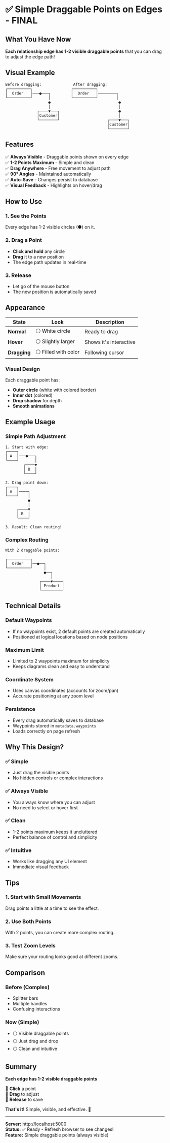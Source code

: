 # ✅ Simple Draggable Points on Edges - FINAL

## What You Have Now

**Each relationship edge has 1-2 visible draggable points** that you can drag to adjust the edge path!

## Visual Example

```
Before dragging:              After dragging:
┌──────────┐                 ┌──────────┐
│  Order   │───●───┐         │  Order   │────────┐
└──────────┘       │         └──────────┘        │
                   ●                              ●
                   │                              │
              ┌────▼───┐                          ●
              │Customer│                          │
              └────────┘                     ┌────▼───┐
                                             │Customer│
                                             └────────┘
```

## Features

✅ **Always Visible** - Draggable points shown on every edge  
✅ **1-2 Points Maximum** - Simple and clean  
✅ **Drag Anywhere** - Free movement to adjust path  
✅ **90° Angles** - Maintained automatically  
✅ **Auto-Save** - Changes persist to database  
✅ **Visual Feedback** - Highlights on hover/drag  

## How to Use

### 1. **See the Points**
Every edge has 1-2 visible circles (●) on it.

### 2. **Drag a Point**
- **Click and hold** any circle
- **Drag** it to a new position
- The edge path updates in real-time

### 3. **Release**
- Let go of the mouse button
- The new position is automatically saved

## Appearance

| State | Look | Description |
|-------|------|-------------|
| **Normal** | ⚪ White circle | Ready to drag |
| **Hover** | ⚪ Slightly larger | Shows it's interactive |
| **Dragging** | ⚪ Filled with color | Following cursor |

### Visual Design

Each draggable point has:
- **Outer circle** (white with colored border)
- **Inner dot** (colored)
- **Drop shadow** for depth
- **Smooth animations**

## Example Usage

### Simple Path Adjustment

```
1. Start with edge:
┌────┐
│ A  │───●───┐
└────┘       │
        ┌────▼
        │ B  │
        └────┘

2. Drag point down:
┌────┐
│ A  │────┐
└────┘    │
          ●
          │
     ┌────▼
     │ B  │
     └────┘

3. Result: Clean routing!
```

### Complex Routing

```
With 2 draggable points:

┌──────────┐
│  Order   │──●──┐
└──────────┘     │
                 ●──┐
                    │
               ┌────▼────┐
               │ Product │
               └─────────┘
```

## Technical Details

### Default Waypoints
- If no waypoints exist, 2 default points are created automatically
- Positioned at logical locations based on node positions

### Maximum Limit
- Limited to 2 waypoints maximum for simplicity
- Keeps diagrams clean and easy to understand

### Coordinate System
- Uses canvas coordinates (accounts for zoom/pan)
- Accurate positioning at any zoom level

### Persistence
- Every drag automatically saves to database
- Waypoints stored in `metadata.waypoints`
- Loads correctly on page refresh

## Why This Design?

### ✅ Simple
- Just drag the visible points
- No hidden controls or complex interactions

### ✅ Always Visible
- You always know where you can adjust
- No need to select or hover first

### ✅ Clean
- 1-2 points maximum keeps it uncluttered
- Perfect balance of control and simplicity

### ✅ Intuitive
- Works like dragging any UI element
- Immediate visual feedback

## Tips

### 1. **Start with Small Movements**
Drag points a little at a time to see the effect.

### 2. **Use Both Points**
With 2 points, you can create more complex routing.

### 3. **Test Zoom Levels**
Make sure your routing looks good at different zooms.

## Comparison

### Before (Complex)
- Splitter bars
- Multiple handles
- Confusing interactions

### Now (Simple)  
- ⚪ Visible draggable points
- ⚪ Just drag and drop
- ⚪ Clean and intuitive

## Summary

**Each edge has 1-2 visible draggable points**

🎯 **Click** a point  
🎯 **Drag** to adjust  
🎯 **Release** to save  

**That's it!** Simple, visible, and effective. 🎉

---

**Server:** http://localhost:5000  
**Status:** ✅ Ready - Refresh browser to see changes!  
**Feature:** Simple draggable points (always visible)  
